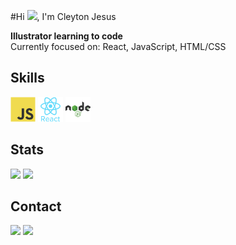 #Hi <img src="https://user-images.githubusercontent.com/72663882/171687151-bb31c996-c9d2-49c8-b593-734946893b23.gif"/>, I'm Cleyton Jesus

**Illustrator learning to code**  
Currently focused on: React, JavaScript, HTML/CSS

## Skills
<p align="left">
  <img src="https://raw.githubusercontent.com/devicons/devicon/master/icons/javascript/javascript-original.svg" width="40" title="JavaScript"/>
  <img src="https://raw.githubusercontent.com/devicons/devicon/master/icons/react/react-original-wordmark.svg" width="40" title="React"/>
  <img src="https://raw.githubusercontent.com/devicons/devicon/master/icons/nodejs/nodejs-original-wordmark.svg" width="40" title="Node.js"/>
</p>

## Stats
<p align="left">
  <img src="https://github-readme-stats.vercel.app/api?username=cleytonjesus07&show_icons=true&count_private=true" width="400"/>
  <img src="https://github-readme-stats.vercel.app/api/top-langs/?username=cleytonjesus07&layout=compact" width="300"/>
</p>

## Contact
[<img src="https://img.shields.io/badge/Twitter-1DA1F2?style=for-the-badge&logo=twitter&logoColor=white"/>](https://twitter.com/cleyton_jesus07)
[<img src="https://img.shields.io/badge/Instagram-E4405F?style=for-the-badge&logo=instagram&logoColor=white"/>](https://instagram.com/cleyton_jesus07)
